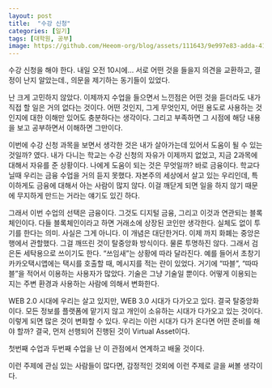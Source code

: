 ```yaml
---
layout: post
title:  "수강 신청"
categories: [일기]
tags: [대학원, 공부]
image: https://github.com/Heeom-org/blog/assets/111643/9e997e83-adda-41f0-b05d-db141fad9810
---
```


수강 신청을 해야 한다. 내일 오전 10시에… 서로 어떤 것을 들을지 의견을 교환하고, 결정이 난지 알았는데., 의문을 제기하는 동기들이 있었다.

난 크게 고민하지 않았다. 이제까지 수업을 들으면서 느낀점은 어떤 것을 듣더라도 내가 직접 할 일은 거의 없다는 것이다. 어떤 것인지, 그게 무엇인지, 어떤 용도로 사용하는 것인지에 대한 이해만 있어도 충분하다는 생각이다. 그리고 부족하면 그 시점에 해당 내용을 보고 공부하면서 이해하면 그만이다.

이번에 수강 신청 과목을 보면서 생각한 것은 내가 살아가는데 있어서 도움이 될 수 있는 것일까? 였다. 내가 다니는 학교는 수강 신청의 자유가 이제까지 없었고, 지금 2과목에 대해서 자유를 준 상황이다. 나에게 도움이 되는 것은 무엇일까? 바로 금융이다. 학교다닐때 우리는 금융 수업을 거의 듣지 못했다. 자본주의 세상에서 살고 있는 우리인데, 특이하게도 금융에 대해서 아는 사람이 많지 않다. 이걸 깨닫게 되면 일을 하지 않기 때문에 무지하게 만드는 거라는 얘기도 있긴 하다.

그래서 이번 수업의 선택은 금융이다. 그것도 디지털 금융, 그리고 이것과 연관되는 블록체인이다. 다들 블록체인이라고 하면 거래소에 상장된 코인만 생각한다. 실체도 없이 투기를 한다는 의미. 사실은 그게 아니다. 이 개념은 대단한거다. 이제 까지 화폐는 중앙은행에서 관할했다. 그걸 깨뜨린 것이 탈중앙화 방식이다. 물론 투명하진 않다. 그래서 검은돈 세탁용으로 쓰이기도 한다. “쓰임새”는 상황에 따라 달라진다. 예를 들어서 초창기 카카오택시앱에는 택시를 호출할 때, 메시지를 적는 란이 있었다. 거기에 “따블”, “따따블”을 적어서 이용하는 사용자가 많았다. 기술은 그냥 기술일 뿐이다. 어떻게 이용되는지는 주변 환경과 사용하는 사람에 의해서 변화한다.

WEB 2.0 시대에 우리는 살고 있지만, WEB 3.0 시대가 다가오고 있다. 결국 탈중앙화이다. 모든 정보를 플랫폼에 맡기지 않고 개인이 소유하는 시대가 다가오고 있는 것이다. 이렇게 되면 많은 것이 변화할 수 있다. 우리는 이런 시대가 다가 온다면 어떤 준비를 해야 할까? 결국, 먼저 선행되어 진행된 것이 Virtual Asset이다.

첫번째 수업과 두번째 수업을 난 이 관점에서 연계하고 배울 것이다.

이런 주제에 관심 있는 사람들이 많다면, 감정적인 것외에 이런 주제로 글을 써볼 생각이다.
